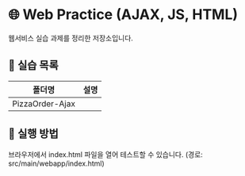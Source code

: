 # 🌐 Web Practice (AJAX, JS, HTML)

웹서비스 실습 과제를 정리한 저장소입니다.

## 📁 실습 목록
| 폴더명 | 설명 |
|--------|------|
| PizzaOrder-Ajax |  |

## 🧪 실행 방법
브라우저에서 index.html 파일을 열어 테스트할 수 있습니다. (경로: src/main/webapp/index.html)
